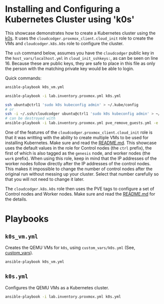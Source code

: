 # Installing and Configuring a Kubernetes Cluster using 'k0s'

This showcase demonstrates how to create a Kubernetes cluster using the [k0s](https://k0sproject.io/). It uses the `cloudcodger.proxmox_client.cloud_init` role to create the VMs and `cloudcodger.k8s.k0s` role to configure the cluster.

The `ssh` command below, assumes you have the `cloudcodger` public key in the `host_vars/localhost.yml` in `cloud_init_sshkeys:`, as can be seen on line 16. Because these are public keys, they are safe to place in this file as only the person with the matching private key would be able to login.

Quick commands:

```bash
ansible-playbook k0s_vm.yml

ansible-playbook -i lab.inventory.proxmox.yml k0s.yml

ssh ubuntu@ctrl1 'sudo k0s kubeconfig admin' > ~/.kube/config
# or
ssh -i ~/.ssh/cloudcodger ubuntu@ctrl1 'sudo k0s kubeconfig admin' > ~/.kube/config
# can be destroyed with
ansible-playbook -i lab.inventory.proxmox.yml pve_remove_guests.yml -e host_list=k0s
```

One of the features of the `cloudcodger.proxmox_client.cloud_init` role is that it was writting with the ability to create multiple VMs to be used for installing Kubernetes. Make sure and read the [README.md](https://github.com/cloudcodger/proxmox_client/blob/main/roles/cloud_init/README.md). This showcase uses the default values in the role for Control nodes (the `ctrl` prefix), the first of which is also tagged as the `genesis` node, and worker nodes (the `work` prefix). When using this role, keep in mind that the IP addresses of the worker nodes follow directly after the IP addresses of the control nodes. This makes it impossible to change the number of control nodes after the original run without messing up your cluster. Select that number carefully so that you will not need to change it later.

The `cloudcodger.k8s.k0s` role then uses the PVE tags to configure a set of Control nodes and Worker nodes. Make sure and read the [README.md](https://github.com/cloudcodger/k8s/blob/main/roles/k0s/README.md) for the details.

# Playbooks

## `k0s_vm.yml`

Creates the QEMU VMs for `k0s`, using `custom_vars/k0s.yml` (See, [custom_vars](Custom_vars.md)).

```bash
ansible-playbook k0s_vm.yml
```

## `k0s.yml`

Configures the QEMU VMs as a Kubernetes cluster.

```bash
ansible-playbook -i lab.inventory.proxmox.yml k0s.yml
```
